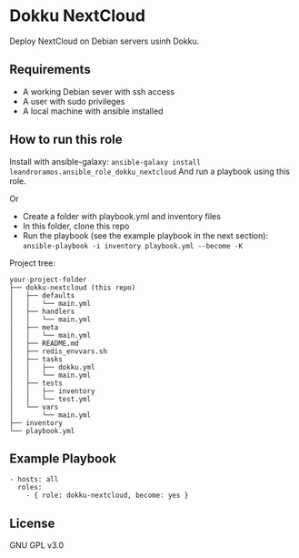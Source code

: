 Dokku NextCloud
=========

Deploy NextCloud on Debian servers usinh Dokku.

Requirements
------------

- A working Debian sever with ssh access
- A user with sudo privileges
- A local machine with ansible installed

How to run this role
--------------------

Install with ansible-galaxy:
`ansible-galaxy install leandroramos.ansible_role_dokku_nextcloud`
And run a playbook using this role.

Or

- Create a folder with playbook.yml and inventory files
- In this folder, clone this repo
- Run the playbook (see the example playbook in the next section): `ansible-playbook -i inventory playbook.yml --become -K`

Project tree:

```
your-project-folder
├── dokku-nextcloud (this repo)
│   ├── defaults
│   │   └── main.yml
│   ├── handlers
│   │   └── main.yml
│   ├── meta
│   │   └── main.yml
│   ├── README.md
│   ├── redis_envvars.sh
│   ├── tasks
│   │   ├── dokku.yml
│   │   └── main.yml
│   ├── tests
│   │   ├── inventory
│   │   └── test.yml
│   └── vars
│       └── main.yml
├── inventory
└── playbook.yml
```

Example Playbook
----------------

```
- hosts: all
  roles:
    - { role: dokku-nextcloud, become: yes }
```

License
-------

GNU GPL v3.0

